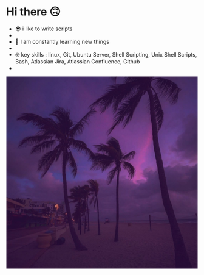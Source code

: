 # Hi there 🙃

- 😎 i like to write scripts
- 
- 🤔 I am constantly learning new things
-
- 🤓 key skills : linux, Git, Ubuntu Server, Shell Scripting,  Unix Shell Scripts, Bash, Atlassian Jira, Atlassian Confluence, Github
- 
![](rHkL78ZpxiQ.jpg)

 
